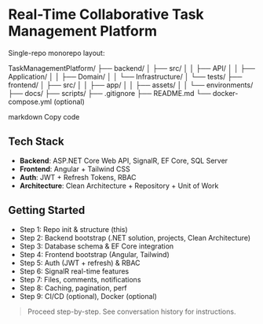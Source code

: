 ﻿# Real-Time Collaborative Task Management Platform

Single-repo monorepo layout:

TaskManagementPlatform/
├── backend/
│ ├── src/
│ │ ├── API/
│ │ ├── Application/
│ │ ├── Domain/
│ │ └── Infrastructure/
│ └── tests/
├── frontend/
│ ├── src/
│ │ ├── app/
│ │ ├── assets/
│ │ └── environments/
├── docs/
├── scripts/
├── .gitignore
├── README.md
└── docker-compose.yml (optional)

markdown
Copy code

## Tech Stack
- **Backend**: ASP.NET Core Web API, SignalR, EF Core, SQL Server
- **Frontend**: Angular + Tailwind CSS
- **Auth**: JWT + Refresh Tokens, RBAC
- **Architecture**: Clean Architecture + Repository + Unit of Work

## Getting Started
- Step 1: Repo init & structure (this)
- Step 2: Backend bootstrap (.NET solution, projects, Clean Architecture)
- Step 3: Database schema & EF Core integration
- Step 4: Frontend bootstrap (Angular, Tailwind)
- Step 5: Auth (JWT + refresh) & RBAC
- Step 6: SignalR real-time features
- Step 7: Files, comments, notifications
- Step 8: Caching, pagination, perf
- Step 9: CI/CD (optional), Docker (optional)

> Proceed step-by-step. See conversation history for instructions.